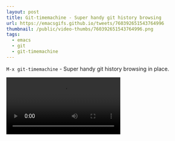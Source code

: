 ```yaml
---
layout: post
title: Git-timemachine - Super handy git history browsing
url: https://emacsgifs.github.io/tweets/760392651543764996
thumbnail: /public/video-thumbs/760392651543764996.png
tags:
  - emacs
  - git
  - git-timemachine
---
```


`M-x git-timemachine` - Super handy git history browsing in place.

<video controls autoplay loop>
  <source src="/public/videos/760392651543764996.mp4" type="video/mp4">
    Sorry your browser does not support the video tag, maybe time to upgrade?
</video>
